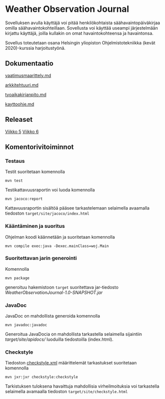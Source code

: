 # Weather Observation Journal

Sovelluksen avulla käyttäjä voi pitää henkilökohtaista säähavaintopäiväkirjaa omilla säähavaintokohteillaan. Sovellusta voi käyttää useampi järjestelmään kirjattu käyttäjä, joilla kullakin on omat havaintokohteensa ja havaintonsa.

Sovellus toteutetaan osana Helsingin yliopiston Ohjelmistotekniikka (kevät 2020)-kurssia harjoitustyönä.

## Dokumentaatio

[vaatimusmaarittely.md](https://github.com/toniramo/ot-harjoitustyo/tree/master/dokumentointi/vaatimusmaarittely.md)

[arkkitehtuuri.md](https://github.com/toniramo/ot-harjoitustyo/tree/master/dokumentointi/arkkitehtuuri.md)

[tyoaikakirjanpito.md](https://github.com/toniramo/ot-harjoitustyo/tree/master/dokumentointi/tyoaikakirjanpito.md)

[kayttoohje.md](https://github.com/toniramo/ot-harjoitustyo/tree/master/dokumentointi/kayttoohje.md)

## Releaset

[Viikko 5](https://github.com/toniramo/ot-harjoitustyo/releases/tag/viikko5)
[Viikko 6](https://github.com/toniramo/ot-harjoitustyo/releases/tag/viikko6)

## Komentorivitoiminnot

### Testaus
Testit suoritetaan komennolla

```
mvn test
```

Testikattavuusraportin voi luoda komennolla

```
mvn jacoco:report
```

Kattavuusraportin sisältöä pääsee tarkastelemaan selaimella avaamalla tiedoston `target/site/jacoco/index.html`

### Kääntäminen ja suoritus
Ohjelman koodi käännetään ja suoritetaan komennolla

```
mvn compile exec:java -Dexec.mainClass=woj.Main
```

### Suoritettavan jarin generointi
Komennolla

```
mvn package
```

generoituu hakemistoon `target` suoritettava jar-tiedosto *WeatherObservationJournal-1.0-SNAPSHOT.jar*

### JavaDoc

JavaDoc on mahdollista generoida komennolla

```
mvn javadoc:javadoc
```

Generoitua JavaDocia on mahdollista tarkastella selaimella sijaintiin *target/site/apidocs/* luoduilla tiedostoilla (index.html).

### Checkstyle
Tiedoston [checkstyle.xml](./WeatherObservationJournal/.checkstyle.xml) määrittelemät tarkastukset suoritetaan komennolla

```
mvn jxr:jxr checkstyle:checkstyle
```

Tarkistuksen tuloksena havaittuja mahdollisia virheilmoituksia voi tarkastella selaimella avamaalla tiedoston `target/site/checkstyle.html`



